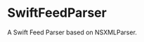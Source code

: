 SwiftFeedParser
===============

A Swift Feed Parser based on NSXMLParser.
[](http://digitalleaves.com/blog/wp-content/uploads/2014/12/iOS-Simulator-Screen-Shot-14-Dec-2014-21.33.18-168x300.png)
